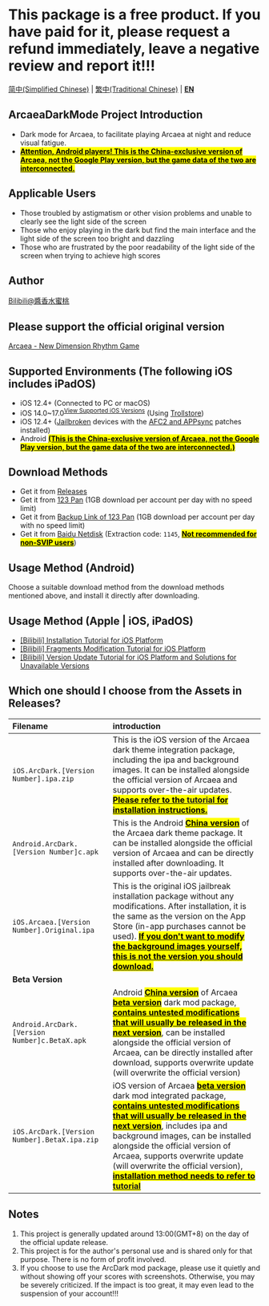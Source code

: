 # This package is a free product. If you have paid for it, please request a refund immediately, leave a negative review and report it!!! 

[简中(Simplified Chinese)](README.md) | [繁中(Traditional Chinese)](README_zh-Hant.md) | **[EN](README_en-US.md)**

## ArcaeaDarkMode Project Introduction
* Dark mode for Arcaea, to facilitate playing Arcaea at night and reduce visual fatigue.   
* <mark><ins>**Attention, Android players! This is the China-exclusive version of Arcaea, not the Google Play version, but the game data of the two are interconnected.**</mark></ins>

## Applicable Users
* Those troubled by astigmatism or other vision problems and unable to clearly see the light side of the screen
* Those who enjoy playing in the dark but find the main interface and the light side of the screen too bright and dazzling
* Those who are frustrated by the poor readability of the light side of the screen when trying to achieve high scores 

## Author
[Bilibili@醬香水蜜桃](https://space.bilibili.com/1731112026) 

## Please support the official original version
[Arcaea - New Dimension Rhythm Game](https://arcaea.lowiro.com/) 

## Supported Environments (The following iOS includes iPadOS)
* iOS 12.4+ (Connected to PC or macOS)
* iOS 14.0~17.0<sup>[View Supported iOS Versions](Trollstore_Support_Version.md)</sup> (Using [Trollstore](https://trollstore.org/))
* iOS 12.4+ ([Jailbroken](https://bing.com/search?q=how+to+jailbreak+iphone) devices with the [AFC2 and APPsync](https://www.3u.com/tutorial/articles/how-to-install-appsync-afc2-service) patches installed)
* Android <mark><ins>**(This is the China-exclusive version of Arcaea, not the Google Play version, but the game data of the two are interconnected.)**</mark></ins>

## Download Methods
* Get it from [Releases](https://github.com/LingFeng751/ArcaeaDarkMode/releases)
* Get it from [123 Pan](https://www.123684.com/s/HOGzTd-WhG7H) (1GB download per account per day with no speed limit)
* Get it from [Backup Link of 123 Pan](https://www.123865.com/s/HOGzTd-WhG7H) (1GB download per account per day with no speed limit)
* Get it from [Baidu Netdisk](https://pan.baidu.com/s/1BI6dKJd5P8EG7FsV6eh_rA?pwd=1145) (Extraction code: `1145`, <mark><ins>**Not recommended for non-SVIP users**</mark></ins>) 

## Usage Method (Android)
Choose a suitable download method from the download methods mentioned above, and install it directly after downloading. 

## Usage Method (Apple | iOS, iPadOS)
* [[Bilibili] Installation Tutorial for iOS Platform](https://www.bilibili.com/video/BV1VrQtYgEQg/)
* [[Bilibili] Fragments Modification Tutorial for iOS Platform](https://www.bilibili.com/video/BV1TCV1zZEYc/)
* [[Bilibili] Version Update Tutorial for iOS Platform and Solutions for Unavailable Versions](https://www.bilibili.com/video/BV1sTe8zfEM7/) 

## Which one should I choose from the Assets in Releases?
| Filename | introduction |
|:------|:------|
| `iOS.ArcDark.[Version Number].ipa.zip` | This is the iOS version of the Arcaea dark theme integration package, including the ipa and background images. It can be installed alongside the official version of Arcaea and supports over-the-air updates. <mark><ins>**Please refer to the [tutorial](https://www.bilibili.com/video/BV1VrQtYgEQg/) for installation instructions.**</mark></ins> |
| `Android.ArcDark.[Version Number]c.apk` | This is the Android <mark><ins>**China version**</mark></ins> of the Arcaea dark theme package. It can be installed alongside the official version of Arcaea and can be directly installed after downloading. It supports over-the-air updates. |
| `iOS.Arcaea.[Version Number].Original.ipa` | This is the original iOS jailbreak installation package without any modifications. After installation, it is the same as the version on the App Store (in-app purchases cannot be used). <mark><ins>**If you don't want to modify the background images yourself, this is not the version you should download.**</mark></ins> |
| **Beta Version** |  |
| `Android.ArcDark.[Version Number]c.BetaX.apk` | Android <mark><ins>**China version**</mark></ins> of Arcaea <mark><ins>**beta version**</mark></ins> dark mod package, <mark><ins>**contains untested modifications that will usually be released in the next version**</mark></ins>, can be installed alongside the official version of Arcaea, can be directly installed after download, supports overwrite update (will overwrite the official version) |
| `iOS.ArcDark.[Version Number].BetaX.ipa.zip` | iOS version of Arcaea <mark><ins>**beta version**</mark></ins> dark mod integrated package, <mark><ins>**contains untested modifications that will usually be released in the next version**</mark></ins>, includes ipa and background images, can be installed alongside the official version of Arcaea, supports overwrite update (will overwrite the official version), <mark><ins>**installation method needs to refer to [tutorial](https://www.bilibili.com/video/BV1VrQtYgEQg/)**</mark></ins> |

## Notes
1. This project is generally updated around 13:00(GMT+8) on the day of the official update release.
2. This project is for the author's personal use and is shared only for that purpose. There is no form of profit involved.
3. If you choose to use the ArcDark mod package, please use it quietly and without showing off your scores with screenshots. Otherwise, you may be severely criticized. If the impact is too great, it may even lead to the suspension of your account!!!
